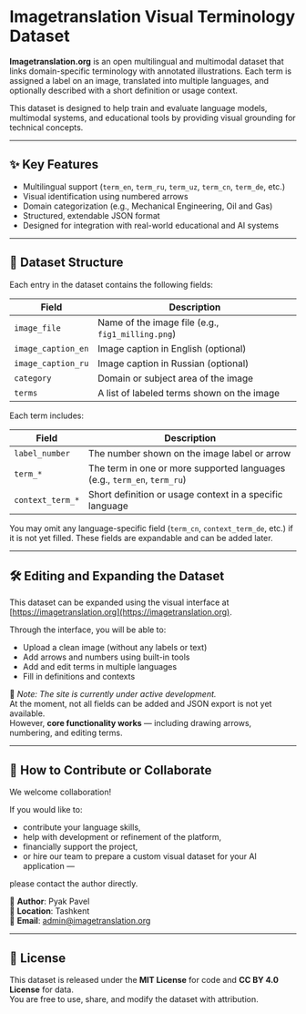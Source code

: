 
# Imagetranslation Visual Terminology Dataset

**Imagetranslation.org** is an open multilingual and multimodal dataset that links domain-specific terminology with annotated illustrations. Each term is assigned a label on an image, translated into multiple languages, and optionally described with a short definition or usage context.

This dataset is designed to help train and evaluate language models, multimodal systems, and educational tools by providing visual grounding for technical concepts.

---

## ✨ Key Features

- Multilingual support (`term_en`, `term_ru`, `term_uz`, `term_cn`, `term_de`, etc.)
- Visual identification using numbered arrows
- Domain categorization (e.g., Mechanical Engineering, Oil and Gas)
- Structured, extendable JSON format
- Designed for integration with real-world educational and AI systems

---

## 📁 Dataset Structure

Each entry in the dataset contains the following fields:

| Field                | Description |
|----------------------|-------------|
| `image_file`         | Name of the image file (e.g., `fig1_milling.png`) |
| `image_caption_en`   | Image caption in English (optional) |
| `image_caption_ru`   | Image caption in Russian (optional) |
| `category`           | Domain or subject area of the image |
| `terms`              | A list of labeled terms shown on the image |

Each term includes:

| Field                | Description |
|----------------------|-------------|
| `label_number`       | The number shown on the image label or arrow |
| `term_*`             | The term in one or more supported languages (e.g., `term_en`, `term_ru`) |
| `context_term_*`     | Short definition or usage context in a specific language |

You may omit any language-specific field (`term_cn`, `context_term_de`, etc.) if it is not yet filled. These fields are expandable and can be added later.

---

## 🛠 Editing and Expanding the Dataset

This dataset can be expanded using the visual interface at [https://imagetranslation.org](https://imagetranslation.org).

Through the interface, you will be able to:

- Upload a clean image (without any labels or text)
- Add arrows and numbers using built-in tools
- Add and edit terms in multiple languages
- Fill in definitions and contexts

🔧 *Note: The site is currently under active development.*  
At the moment, not all fields can be added and JSON export is not yet available.  
However, **core functionality works** — including drawing arrows, numbering, and editing terms.

---

## 🤝 How to Contribute or Collaborate

We welcome collaboration!

If you would like to:
- contribute your language skills,
- help with development or refinement of the platform,
- financially support the project,
- or hire our team to prepare a custom visual dataset for your AI application —

please contact the author directly.

👤 **Author**: Pyak Pavel  
📍 **Location**: Tashkent  
📧 **Email**: admin@imagetranslation.org

---

## 📜 License

This dataset is released under the **MIT License** for code and **CC BY 4.0 License** for data.  
You are free to use, share, and modify the dataset with attribution.
